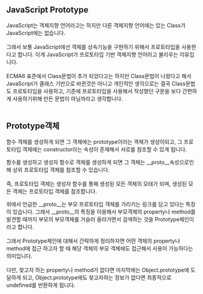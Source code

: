 ## JavaScript Prototype
JavaScript는 객체지향 언어라고는 하지만 다른 객체지향 언어에는 있는 Class가 JavaScript에는 없습니다.
<br><br>
그래서 보통 JavaScript에선 객체를 상속기능을 구현하기 위해서 프로토타입을 사용한다고 합니다.
이게 JavaScript가 프로토타입 기반 객체지향 언어라고 불리우는 이유입니다.
<br><br>
ECMA6 표준에서 Class문법이 추가 되었다고는 하지만 Class문법이 나왔다고 해서 JavaScript가 클래스 기반으로 바뀐것은 아니고 개인적인 생각으로는 결국 Class문법도 프로토타입을 사용하고, 기존에 프로토타입을 사용해서 작성했던 구문을 보다 간편하게 사용하기위해 만든 문법이 아닐까라고 생각합니다.
<br><br>

## Prototype객체
함수 객체를 생성하게 되면 그 객체에는 prototype이라는 객체가 생성이되고, 그 프로토타입 객체에는 constructor라는 속성이 존재해서 서로를 참조할 수 있게 됩니다.
<br>

함수를 생성하고 생성자 함수로 객체를 생성하게 되면 그 객체는 __proto__속성으로인해 상위 프로토타입 객체를 참조할 수 있습니다.
<br><br>
즉, 프로토타입 객체는 생성자 함수를 통해 생성된 모든 객체의 모태가 되며, 생성된 모든 객체는 프로토타입 객체를 참조합니다.
<br>

위에서 언급한 __proto__는 부모 프로토타입 객체를 가리키는 링크를 담고 있다는 특징이 있습니다.
그래서 __proto__의 특징을 이용해서 부모객체의 property나 method를 발견할 때까지 부모의 부모객체를 거슬러 올라가면서 검색하는 것을 Prototype체인이라고 합니다.
<br><br>
그래서 Prototype체인에 대해서 간략하게 정리하자면 어떤 객체의 property나 method에 접근 하고자 할 때 해당 객체의 부모 객체에도 접근해서 사용이 가능하다는 의미입니다.
<br><br>
다만, 찾고자 하는 property나 method가 없다면 마지막에는 Object.prototype에 도달하게 되고, Object.prototype에도 찾고자하는 정보가 없다면 최종적으로 undefined를 반환하게 됩니다.